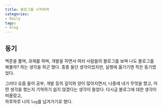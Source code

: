 ```yaml
---
title: 블로그를 시작하며
categories:
- Daily
tags:
- blog
---
```


## 동기
백준을 풀며, 과제를 하며, 개발을 하면서 여러 사람들의 블로그를 보며 나도 블로그를 해볼까? 하는 생각을 하곤 했다. 종종 들던 생각이었지만, 실행에 옮기기엔 작은 동기였었다. 

그러다 요즘 들어 공부, 개발 등의 깊이와 양이 많아지면서, 나중에 내가 무엇을 했고, 어떤 생각을 했는지 기억하기 쉽지 않겠다는 생각이 들었다.
다시금 블로그에 대한 생각이 떠올랐고, \
하루하루 나의 `log`를 남겨가기로 했다.
